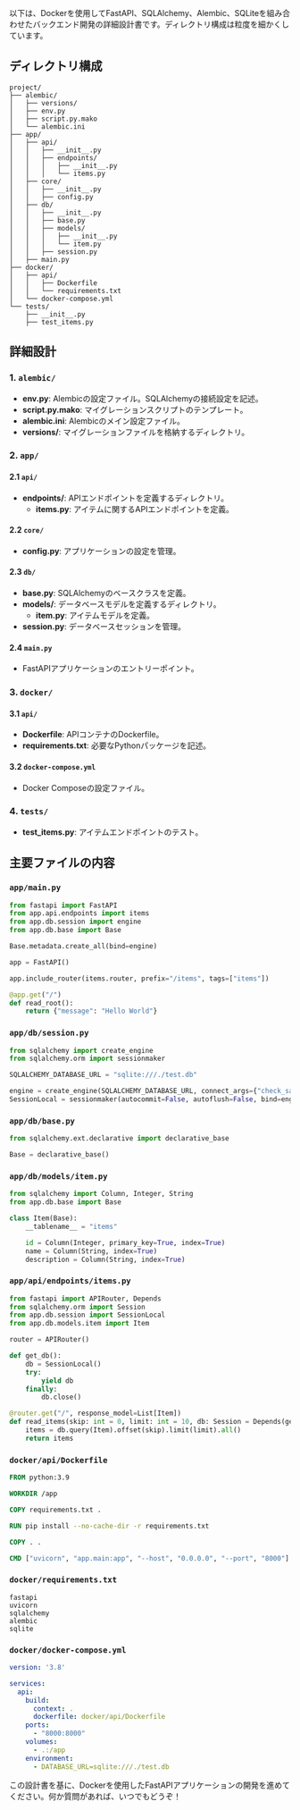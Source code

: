 以下は、Dockerを使用してFastAPI、SQLAlchemy、Alembic、SQLiteを組み合わせたバックエンド開発の詳細設計書です。ディレクトリ構成は粒度を細かくしています。

## ディレクトリ構成

```
project/
├── alembic/
│   ├── versions/
│   ├── env.py
│   ├── script.py.mako
│   └── alembic.ini
├── app/
│   ├── api/
│   │   ├── __init__.py
│   │   ├── endpoints/
│   │   │   ├── __init__.py
│   │   │   └── items.py
│   ├── core/
│   │   ├── __init__.py
│   │   ├── config.py
│   ├── db/
│   │   ├── __init__.py
│   │   ├── base.py
│   │   ├── models/
│   │   │   ├── __init__.py
│   │   │   └── item.py
│   │   ├── session.py
│   ├── main.py
├── docker/
│   ├── api/
│   │   ├── Dockerfile
│   │   └── requirements.txt
│   └── docker-compose.yml
└── tests/
    ├── __init__.py
    ├── test_items.py
```

## 詳細設計

### 1. `alembic/`

- **env.py**: Alembicの設定ファイル。SQLAlchemyの接続設定を記述。
- **script.py.mako**: マイグレーションスクリプトのテンプレート。
- **alembic.ini**: Alembicのメイン設定ファイル。
- **versions/**: マイグレーションファイルを格納するディレクトリ。

### 2. `app/`

#### 2.1 `api/`

- **endpoints/**: APIエンドポイントを定義するディレクトリ。
  - **items.py**: アイテムに関するAPIエンドポイントを定義。

#### 2.2 `core/`

- **config.py**: アプリケーションの設定を管理。

#### 2.3 `db/`

- **base.py**: SQLAlchemyのベースクラスを定義。
- **models/**: データベースモデルを定義するディレクトリ。
  - **item.py**: アイテムモデルを定義。
- **session.py**: データベースセッションを管理。

#### 2.4 `main.py`

- FastAPIアプリケーションのエントリーポイント。

### 3. `docker/`

#### 3.1 `api/`

- **Dockerfile**: APIコンテナのDockerfile。
- **requirements.txt**: 必要なPythonパッケージを記述。

#### 3.2 `docker-compose.yml`

- Docker Composeの設定ファイル。

### 4. `tests/`

- **test_items.py**: アイテムエンドポイントのテスト。

## 主要ファイルの内容

### `app/main.py`

```python
from fastapi import FastAPI
from app.api.endpoints import items
from app.db.session import engine
from app.db.base import Base

Base.metadata.create_all(bind=engine)

app = FastAPI()

app.include_router(items.router, prefix="/items", tags=["items"])

@app.get("/")
def read_root():
    return {"message": "Hello World"}
```

### `app/db/session.py`

```python
from sqlalchemy import create_engine
from sqlalchemy.orm import sessionmaker

SQLALCHEMY_DATABASE_URL = "sqlite:///./test.db"

engine = create_engine(SQLALCHEMY_DATABASE_URL, connect_args={"check_same_thread": False})
SessionLocal = sessionmaker(autocommit=False, autoflush=False, bind=engine)
```

### `app/db/base.py`

```python
from sqlalchemy.ext.declarative import declarative_base

Base = declarative_base()
```

### `app/db/models/item.py`

```python
from sqlalchemy import Column, Integer, String
from app.db.base import Base

class Item(Base):
    __tablename__ = "items"

    id = Column(Integer, primary_key=True, index=True)
    name = Column(String, index=True)
    description = Column(String, index=True)
```

### `app/api/endpoints/items.py`

```python
from fastapi import APIRouter, Depends
from sqlalchemy.orm import Session
from app.db.session import SessionLocal
from app.db.models.item import Item

router = APIRouter()

def get_db():
    db = SessionLocal()
    try:
        yield db
    finally:
        db.close()

@router.get("/", response_model=List[Item])
def read_items(skip: int = 0, limit: int = 10, db: Session = Depends(get_db)):
    items = db.query(Item).offset(skip).limit(limit).all()
    return items
```

### `docker/api/Dockerfile`

```dockerfile
FROM python:3.9

WORKDIR /app

COPY requirements.txt .

RUN pip install --no-cache-dir -r requirements.txt

COPY . .

CMD ["uvicorn", "app.main:app", "--host", "0.0.0.0", "--port", "8000"]
```

### `docker/requirements.txt`

```
fastapi
uvicorn
sqlalchemy
alembic
sqlite
```

### `docker/docker-compose.yml`

```yaml
version: '3.8'

services:
  api:
    build:
      context: .
      dockerfile: docker/api/Dockerfile
    ports:
      - "8000:8000"
    volumes:
      - .:/app
    environment:
      - DATABASE_URL=sqlite:///./test.db
```

この設計書を基に、Dockerを使用したFastAPIアプリケーションの開発を進めてください。何か質問があれば、いつでもどうぞ！
